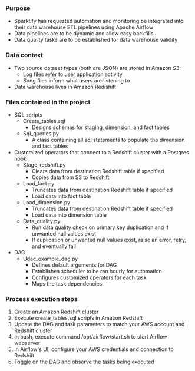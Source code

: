 ### Purpose
- Sparktify has requested automation and monitoring be integrated into their data warehouse ETL pipelines using Apache Airflow
- Data pipelines are to be dynamic and allow easy backfills
- Data quality tasks are to be established for data warehouse validity 

### Data context
- Two source dataset types (both are JSON) are stored in Amazon S3:
  - Log files refer to user application activity
  - Song files inform what users are listening to 
- Data warehouse lives in Amazon Redishift

### Files contained in the project
- SQL scripts
  - Create_tables.sql
    - Designs schemas for staging, dimension, and fact tables
  - Sql_queries.py
    - A class containing all sql statements to populate the dimension and fact tables
- Customized operators that connect to a Redshift cluster with a Postgres hook
  - Stage_redshift.py
    - Clears data from destination Redshift table if specified
    - Copies data from S3 to Redshift
  - Load_fact.py
    - Truncates data from destination Redshift table if specified
    - Load data into fact table
  - Load_dimension.py
    - Truncates data from destination Redshift table if specified
    - Load data into dimension table
  - Data_quality.py
    - Run data quality check on primary key duplication and if unwanted null values exist 
    - If duplication or unwanted null values exist, raise an error, retry, and eventually fail
- DAG
  - Udac_example_dag.py
    - Defines default arguments for DAG
    - Establishes scheduler to be ran hourly for automation
    - Configures customized operators for each task
    - Maps the task dependencies

### Process execution steps
1. Create an Amazon Redshift cluster
2. Execute create_tables.sql scripts in Amazon Redshift
3. Update the DAG and task parameters to match your AWS account and Redshift cluster 
4. In bash, execute command /opt/airflow/start.sh to start Airflow webserver
5. In Airflow's UI, configure your AWS credentials and connection to Redshift
6. Toggle on the DAG and observe the tasks being executed

